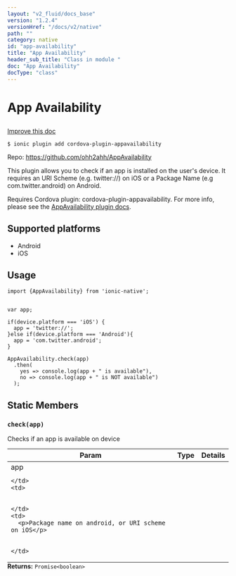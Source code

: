 ```yaml
---
layout: "v2_fluid/docs_base"
version: "1.2.4"
versionHref: "/docs/v2/native"
path: ""
category: native
id: "app-availability"
title: "App Availability"
header_sub_title: "Class in module "
doc: "App Availability"
docType: "class"
---
```









<h1 class="api-title">

  
  App Availability
  

  

  

</h1>

<a class="improve-v2-docs" href="http://github.com/driftyco/ionic-native/edit/master/-native/src/plugins/appavailability.ts#L0">
  Improve this doc
</a>





<!-- decorators -->


<pre><code>$ ionic plugin add cordova-plugin-appavailability</code></pre>
<p>Repo:
  <a href="https://github.com/ohh2ahh/AppAvailability">
    https://github.com/ohh2ahh/AppAvailability
  </a>
</p>

<!-- description -->

<p>This plugin allows you to check if an app is installed on the user&#39;s device. It requires an URI Scheme (e.g. twitter://) on iOS or a Package Name (e.g com.twitter.android) on Android.</p>
<p>Requires Cordova plugin: cordova-plugin-appavailability. For more info, please see the <a href="https://github.com/ohh2ahh/AppAvailability">AppAvailability plugin docs</a>.</p>


<!-- @platforms tag -->
<h2>Supported platforms</h2>

<ul>
  <li>Android</li>
  
  <li>iOS</li>
  </ul>

<!-- @platforms tag end -->


<!-- @usage tag -->

<h2>Usage</h2>

<pre><code class="lang-js">import {AppAvailability} from &#39;ionic-native&#39;;


var app;

if(device.platform === &#39;iOS&#39;) {
  app = &#39;twitter://&#39;;
}else if(device.platform === &#39;Android&#39;){
  app = &#39;com.twitter.android&#39;;
}

AppAvailability.check(app)
  .then(
    yes =&gt; console.log(app + &quot; is available&quot;),
    no =&gt; console.log(app + &quot; is NOT available&quot;)
  );
</code></pre>




<!-- @property tags -->
<h2>Static Members</h2>
<div id="check"></div>
<h3><code>check(app)</code>
  
</h3>

Checks if an app is available on device


<table class="table param-table" style="margin:0;">
  <thead>
  <tr>
    <th>Param</th>
    <th>Type</th>
    <th>Details</th>
  </tr>
  </thead>
  <tbody>
  
  <tr>
    <td>
      app
      
      
    </td>
    <td>
      

    </td>
    <td>
      <p>Package name on android, or URI scheme on iOS</p>

      
    </td>
  </tr>
  
  </tbody>
</table>





<div class="return-value" markdown="1">
  <i class="icon ion-arrow-return-left"></i>
  <b>Returns:</b> 
<code>Promise&lt;boolean&gt;</code> 
</div>




<!-- methods on the class --><!-- related link --><!-- end content block -->


<!-- end body block -->

